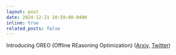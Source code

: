 ```yaml
---
layout: post
date: 2024-12-21 10:59:00-0400
inline: true
related_posts: false
---
```


Introducing OREO (Offline REasoning Optimization) ([Arxiv](https://arxiv.org/abs/2412.16145), [Twitter](https://x.com/Ber18791531/status/1871318675044868602))